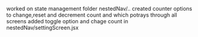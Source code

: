 
worked on state management 
folder nestedNav/..
created counter options to change,reset and decrement count and which potrays through all screens
added toggle option and chage count in nestedNav/settingScreen.jsx
